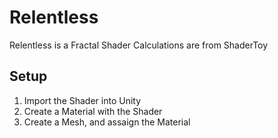 # Relentless
Relentless is a Fractal Shader
Calculations are from ShaderToy

## Setup
1. Import the Shader into Unity
2. Create a Material with the Shader
3. Create a Mesh, and assaign the Material